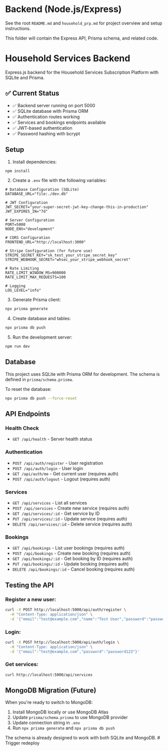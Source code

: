 # Backend (Node.js/Express)

See the root `README.md` and `household_prp.md` for project overview and setup instructions.

This folder will contain the Express API, Prisma schema, and related code.

# Household Services Backend

Express.js backend for the Household Services Subscription Platform with SQLite and Prisma.

## ✅ Current Status

- ✅ Backend server running on port 5000
- ✅ SQLite database with Prisma ORM
- ✅ Authentication routes working
- ✅ Services and bookings endpoints available
- ✅ JWT-based authentication
- ✅ Password hashing with bcrypt

## Setup

1. Install dependencies:
```bash
npm install
```

2. Create a `.env` file with the following variables:
```env
# Database Configuration (SQLite)
DATABASE_URL="file:./dev.db"

# JWT Configuration
JWT_SECRET="your-super-secret-jwt-key-change-this-in-production"
JWT_EXPIRES_IN="7d"

# Server Configuration
PORT=5000
NODE_ENV="development"

# CORS Configuration
FRONTEND_URL="http://localhost:3000"

# Stripe Configuration (for future use)
STRIPE_SECRET_KEY="sk_test_your_stripe_secret_key"
STRIPE_WEBHOOK_SECRET="whsec_your_stripe_webhook_secret"

# Rate Limiting
RATE_LIMIT_WINDOW_MS=900000
RATE_LIMIT_MAX_REQUESTS=100

# Logging
LOG_LEVEL="info"
```

3. Generate Prisma client:
```bash
npx prisma generate
```

4. Create database and tables:
```bash
npx prisma db push
```

5. Run the development server:
```bash
npm run dev
```

## Database

This project uses SQLite with Prisma ORM for development. The schema is defined in `prisma/schema.prisma`.

To reset the database:
```bash
npx prisma db push --force-reset
```

## API Endpoints

### Health Check
- `GET /api/health` - Server health status

### Authentication
- `POST /api/auth/register` - User registration
- `POST /api/auth/login` - User login
- `GET /api/auth/me` - Get current user (requires auth)
- `POST /api/auth/logout` - Logout (requires auth)

### Services
- `GET /api/services` - List all services
- `POST /api/services` - Create new service (requires auth)
- `GET /api/services/:id` - Get service by ID
- `PUT /api/services/:id` - Update service (requires auth)
- `DELETE /api/services/:id` - Delete service (requires auth)

### Bookings
- `GET /api/bookings` - List user bookings (requires auth)
- `POST /api/bookings` - Create new booking (requires auth)
- `GET /api/bookings/:id` - Get booking by ID (requires auth)
- `PUT /api/bookings/:id` - Update booking (requires auth)
- `DELETE /api/bookings/:id` - Cancel booking (requires auth)

## Testing the API

### Register a new user:
```bash
curl -X POST http://localhost:5000/api/auth/register \
  -H "Content-Type: application/json" \
  -d '{"email":"test@example.com","name":"Test User","password":"password123","role":"CUSTOMER"}'
```

### Login:
```bash
curl -X POST http://localhost:5000/api/auth/login \
  -H "Content-Type: application/json" \
  -d '{"email":"test@example.com","password":"password123"}'
```

### Get services:
```bash
curl http://localhost:5000/api/services
```

## MongoDB Migration (Future)

When you're ready to switch to MongoDB:

1. Install MongoDB locally or use MongoDB Atlas
2. Update `prisma/schema.prisma` to use MongoDB provider
3. Update connection string in `.env`
4. Run `npx prisma generate` and `npx prisma db push`

The schema is already designed to work with both SQLite and MongoDB. # Trigger redeploy

